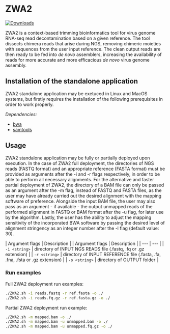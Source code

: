 ZWA2
=======

[![Downloads](https://img.shields.io/github/downloads/konskons11/ZWA2/total?style=flat-square)](https://github.com/konskons11/ZWA2/releases)

ZWA2 is a context-based trimming bioinformatics tool for virus genome RNA-seq read decontamination based on a given reference. The tool dissects chimera reads that arise during NGS, removing chimeric moieties with sequences from the user input reference. The clean output reads are then ready to be fed into _de novo_ assemblers, increasing the availability of reads for more accurate and more efficacious _de novo_ virus genome assembly.

Installation of the standalone application
---------------
ZWA2 standalone application may be exetuced in Linux and MacOS systems, but firstly requires the installation of the following prerequisites in order to work properly.

_Dependencies:_
- [bwa](http://bio-bwa.sourceforge.net/)
- [samtools](http://www.htslib.org/)

Usage
---------------

ZWA2 standalone application may be fully or partially deployed upon execution. In the case of ZWA2 full deployment, the directories of NGS reads (FASTQ format) and an appropriate reference (FASTA format) must be provided as arguments after the -i and -r flags respectively, in order to be able to perform all necessary alignments. For the alternative and faster partial deployment of ZWA2, the directory of a BAM file can only be passed as an argument after the -m flag, instead of FASTQ and FASTA files, as the user may have already carried out the desired alignment with the mapping software of preference. Alongside the input BAM file, the user may also pass as an argument - if available - the output unmapped reads of the performed alignment in FASTQ or BAM format after the -u flag, for later use by the algorithm. Lastly, the user has the ability to adjust the mapping sensitivity of the incorporated BWA software by passing the desired level of alignment stringency as an integer number after the -l flag (default value: 30).

| Argument flags | Description |
| Argument flags | Description |
| --- | --- |
| `-i <string>` | directory of INPUT NGS READS file (.fastq, .fq or .gz extension) |
| `-r <string>` | directory of INPUT REFERENCE file (.fasta, .fa, .fna, .fsta or .gz extension) |
| `-o <string>` | directory of OUTPUT folder |

### Run examples
Full ZWA2 deployment run examples:
```sh
./ZWA2.sh -i reads.fastq -r ref.fasta -o ./
./ZWA2.sh -i reads.fq.gz -r ref.fasta.gz -o ./
```
Partial ZWA2 deployment run example:
```sh
./ZWA2.sh -m mapped.bam -o ./
./ZWA2.sh -m mapped.bam -u unmapped.bam -o ./
./ZWA2.sh -m mapped.bam -u unmapped.fq.gz -o ./
```
